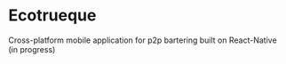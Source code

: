 # Ecotrueque
Cross-platform mobile application for p2p bartering built on React-Native (in progress)
